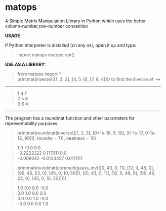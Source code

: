 # matops
A Simple Matrix Manipulation Library in Python which uses the better column-number,row-number convention 


<b>USAGE</b>

If Python interpreter is installed (on any os), open it up and type:

> import matops
> matops.run()


<b>USE AS A LIBRARY:</b>

> from matops import *<br>
> printmat(inverse([[1, 2, 3], [4, 5, 6], [7, 8, 4]]))
to find the inverse of -->

----------
> 1  4  7 <br>
> 2  5  8 <br>
> 3  6  4 
----------

The program has a roundmat function and other parameters for representability purposes
> printmat(roundmat(inverse([[1, 2, 3], [0+1e-18, 9, 10], [0-1e-17, 0-1e-12, 90]]), roundto = 7)), neatness = 10)

>1.0          -0.0             0.0<br>
>-0.2222222   0.1111111        0.0<br>
>-0.008642    -0.0123457       0.0111111<br>


> printmat(roundmat(coremult(gauss_inv([[0, 43, 0, 11], [12, 0, 48, 0], [99, 49, 23, 0], [45, 0, 10, 50]]), [[0, 43, 0, 11], [12, 0, 48, 0], [99, 49, 23, 0], [45, 0, 10, 50]])))

>1.0    0.0   0.0   -0.0<br>
>0.0    1.0   0.0   0.0<br>
>0.0    0.0   1.0   -0.0<br>
>-0.0   0.0   0.0   1.0


